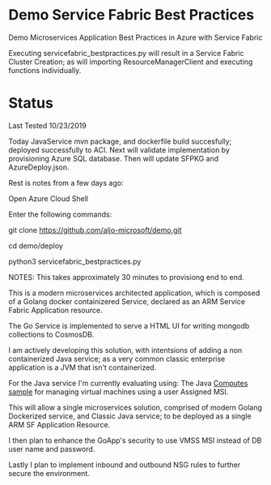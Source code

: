 # Demo Service Fabric Best Practices
Demo Microservices Application Best Practices in Azure with Service Fabric

Executing servicefabric_bestpractices.py will result in a Service Fabric Cluster Creation; as will importing
ResourceManagerClient and executing functions individually.

# Status
Last Tested 10/23/2019

Today JavaService mvn package, and dockerfile build succesfully; deployed successfully to ACI. Next will validate implementation by provisioning Azure SQL database. Then will update SFPKG and AzureDeploy.json.

Rest is notes from a few days ago:

Open Azure Cloud Shell

Enter the following commands:

git clone https://github.com/aljo-microsoft/demo.git

cd demo/deploy

python3 servicefabric_bestpractices.py


NOTES:
This takes approximately 30 minutes to provisiong end to end.

This is a modern microservices architected application, which is composed of a Golang docker containizered Service, declared as an ARM Service Fabric Application resource.

The Go Service is implemented to serve a HTML UI for writing mongodb collections to CosmosDB.

I am actively developing this solution, with intentsions of adding a non containerized Java service; as a very common classic enterprise application is a JVM that isn't containerized.

For the Java service I'm currently evaluating using:
The Java [Computes sample](https://github.com/Azure-Samples/compute-java-manage-user-assigned-msi-enabled-virtual-machine/blob/master/src/main/java/com/microsoft/azure/management/compute/samples/ManageUserAssignedMSIEnabledVirtualMachine.java) for managing virtual machines using a user Assigned MSI.

This will allow a single microservices solution, comprised of modern Golang Dockerized service, and Classic Java service; to be deployed as a single ARM SF Application Resource.

I then plan to enhance the GoApp's security to use VMSS MSI instead of DB user name and password.

Lastly I plan to implement inbound and outbound NSG rules to further secure the environment.
